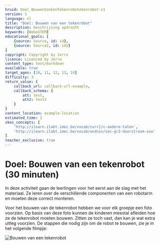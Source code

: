 ```yaml
---
hruid: Doel_BouwenVanEenTekenrobotekenrobot-v1
version: 1
language: nl
title: "Doel: Bouwen van een tekenrobot"
description: beschrijving opdracht
keywords: [WeGoSTEM]
educational_goals: [
    {source: Source, id: id}, 
    {source: Source2, id: id2}
]
copyright: Copyright by Jerro
licence: Licenced by Jerro
content_type: text/markdown
available: true
target_ages: [10, 11, 12, 13, 14]
difficulty: 3
return_value: {
    callback_url: callback-url-example,
    callback_schema: {
        att: test,
        att2: test2
    }
}
content_location: example-location
estimated_time: 1
skos_concepts: [
    'http://ilearn.ilabt.imec.be/vocab/curr1/c-andere-talen', 
    'http://ilearn.ilabt.imec.be/vocab/ondniv/sec-gr2-doorstroom-aso'
]
teacher_exclusive: true
---
```


# Doel: Bouwen van een tekenrobot (30 minuten)

In deze activiteit gaan de leerlingen voor het eerst aan de slag met het materiaal. Ze leren over de verschillende componenten van een robotarm en moeten deze correct monteren. 

Voor het bouwen van de tekenrobot hebben we voor elk groepje een foto voorzien. Op basis van deze foto kunnen de kinderen meestal afleiden hoe ze de tekenrobot moeten bouwen. Zitten ze toch vast, dan kan je wat extra uitleg voorzien. De stappen die nodig zijn om de robot te bouwen, zie je in het volgende filmpje: 

![Bouwen van een tekenrobot](@youtube/https://www.youtube.com/embed/BilJBKQ4V0Y "Bouwen van een tekenrobot")

